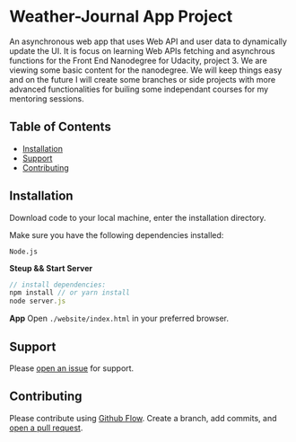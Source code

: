 # Weather-Journal App Project

An asynchronous web app that uses Web API and user data to dynamically update the UI. It is focus on learning Web APIs fetching and asynchrous functions for the Front End Nanodegree for Udacity, project 3. We are viewing some basic content for the nanodegree. We will keep things easy and on the future I will create some branches or side projects with more advanced functionalities for builing some independant courses for my mentoring sessions.

## Table of Contents

- [Installation](#installation)
- [Support](#support)
- [Contributing](#contributing)

## Installation

Download code to your local machine, enter the installation directory.

Make sure you have the following dependencies installed:

`Node.js`

**Steup && Start Server**

```js
// install dependencies:
npm install // or yarn install
node server.js
```

**App**
Open `./website/index.html` in your preferred browser.

## Support

Please [open an issue](https://github.com/carlosloureda/FEND-Landing-Page/issues/new) for support.

## Contributing

Please contribute using [Github Flow](https://guides.github.com/introduction/flow/). Create a branch, add commits, and [open a pull request](https://github.com/carlosloureda/FEND-Landing-Page/compare/).
